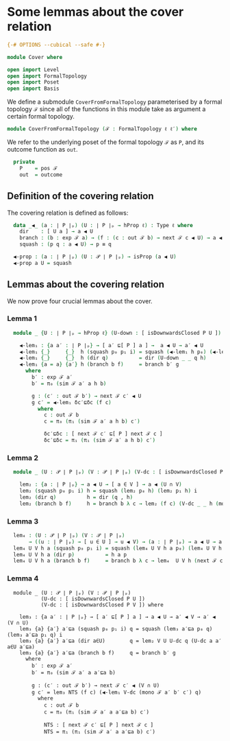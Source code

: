 # Some lemmas about the cover relation

```agda
{-# OPTIONS --cubical --safe #-}

module Cover where

open import Level
open import FormalTopology
open import Poset
open import Basis
```

We define a submodule `CoverFromFormalTopology` parameterised by a formal topology `ℱ`
since all of the functions in this module take as argument a certain formal topology.

```agda
module CoverFromFormalTopology (ℱ : FormalTopology ℓ ℓ′) where
```

We refer to the underlying poset of the formal topology `ℱ` as `P`, and its outcome
function as `out`.

```agda
  private
    P    = pos ℱ
    out  = outcome
```

## Definition of the covering relation

The covering relation is defined as follows:

```agda
  data _◀_ (a : ∣ P ∣ₚ) (U : ∣ P ∣ₚ → hProp ℓ) : Type ℓ where
    dir    : [ U a ] → a ◀ U
    branch : (b : exp ℱ a) → (f : (c : out ℱ b) → next ℱ c ◀ U) → a ◀ U
    squash : (p q : a ◀ U) → p ≡ q

  ◀-prop : (a : ∣ P ∣ₚ) (U : 𝒫 ∣ P ∣ₚ) → isProp (a ◀ U)
  ◀-prop a U = squash
```

## Lemmas about the covering relation

We now prove four crucial lemmas about the cover.

### Lemma 1

```agda
  module _ {U : ∣ P ∣ₚ → hProp ℓ} (U-down : [ isDownwardsClosed P U ]) where

    ◀-lem₁ : {a a′ : ∣ P ∣ₚ} → [ a′ ⊑[ P ] a ] →  a ◀ U → a′ ◀ U
    ◀-lem₁ {_}     {_}  h (squash p₀ p₁ i) = squash (◀-lem₁ h p₀) (◀-lem₁ h p₁) i
    ◀-lem₁ {_}     {_}  h (dir q)          = dir (U-down _ _ q h)
    ◀-lem₁ {a = a} {a′} h (branch b f)     = branch b′ g
      where
        b′ : exp ℱ a′
        b′ = π₀ (sim ℱ a′ a h b)

        g : (c′ : out ℱ b′) → next ℱ c′ ◀ U
        g c′ = ◀-lem₁ δc′⊑δc (f c)
          where
            c : out ℱ b
            c = π₀ (π₁ (sim ℱ a′ a h b) c′)

            δc′⊑δc : [ next ℱ c′ ⊑[ P ] next ℱ c ]
            δc′⊑δc = π₁ (π₁ (sim ℱ a′ a h b) c′)
```

### Lemma 2

```agda
  module _ (U : 𝒫 ∣ P ∣ₚ) (V : 𝒫 ∣ P ∣ₚ) (V-dc : [ isDownwardsClosed P V ]) where

    lem₂ : {a : ∣ P ∣ₚ} → a ◀ U → [ a ∈ V ] → a ◀ (U ∩ V)
    lem₂ (squash p₀ p₁ i) h = squash (lem₂ p₀ h) (lem₂ p₁ h) i
    lem₂ (dir q)          h = dir (q , h)
    lem₂ (branch b f)     h = branch b λ c → lem₂ (f c) (V-dc _ _ h (mono ℱ _ b c))
```

### Lemma 3

```agda
  lem₄ : (U : 𝒫 ∣ P ∣ₚ) (V : 𝒫 ∣ P ∣ₚ)
       → ((u : ∣ P ∣ₚ) → [ u ∈ U ] → u ◀ V) → (a : ∣ P ∣ₚ) → a ◀ U → a ◀ V
  lem₄ U V h a (squash p₀ p₁ i) = squash (lem₄ U V h a p₀) (lem₄ U V h a p₁) i
  lem₄ U V h a (dir p)          = h a p
  lem₄ U V h a (branch b f)     = branch b λ c → lem₄  U V h (next ℱ c) (f c)
```

### Lemma 4

```
  module _ (U : 𝒫 ∣ P ∣ₚ) (V : 𝒫 ∣ P ∣ₚ)
           (U-dc : [ isDownwardsClosed P U ])
           (V-dc : [ isDownwardsClosed P V ]) where

    lem₃ : {a a′ : ∣ P ∣ₚ} → [ a′ ⊑[ P ] a ] → a ◀ U → a′ ◀ V → a′ ◀ (V ∩ U)
    lem₃ {a} {a′} a′⊑a (squash p₀ p₁ i) q = squash (lem₃ a′⊑a p₀ q) (lem₃ a′⊑a p₁ q) i
    lem₃ {a} {a′} a′⊑a (dir a∈U)        q = lem₂ V U U-dc q (U-dc a a′ a∈U a′⊑a)
    lem₃ {a} {a′} a′⊑a (branch b f)     q = branch b′ g
      where
        b′ : exp ℱ a′
        b′ = π₀ (sim ℱ a′ a a′⊑a b)

        g : (c′ : out ℱ b′) → next ℱ c′ ◀ (V ∩ U)
        g c′ = lem₃ NTS (f c) (◀-lem₁ V-dc (mono ℱ a′ b′ c′) q)
          where
            c : out ℱ b
            c = π₀ (π₁ (sim ℱ a′ a a′⊑a b) c′)

            NTS : [ next ℱ c′ ⊑[ P ] next ℱ c ]
            NTS = π₁ (π₁ (sim ℱ a′ a a′⊑a b) c′)
```
